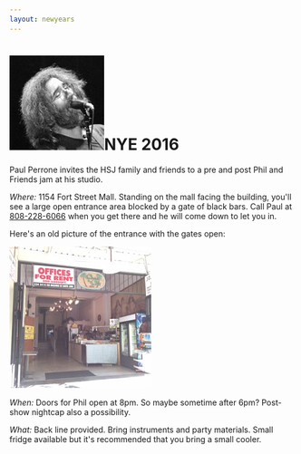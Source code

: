 ```yaml
---
layout: newyears
---
```


<h1><img class="ui avatar image" src="/images/jerryavatar.jpg">NYE 2016</h1>

Paul Perrone invites the HSJ family and friends to a pre and post Phil and Friends jam at his studio.
 
*Where:* 1154 Fort Street Mall. Standing on the mall facing the building, you'll see a large open entrance area blocked by a gate of black bars. Call Paul at <a href="tel:808-228-6066">808-228-6066</a> when you get there and he will come down to let you in.  

Here's an old picture of the entrance with the gates open:

<img class="ui centered fluid image" src="/images/paul-studio.jpg">

*When:* Doors for Phil open at 8pm. So maybe sometime after 6pm? Post-show nightcap also a possibility.

*What:* Back line provided. Bring instruments and party materials. Small fridge available but it's recommended that you bring a small cooler. 




